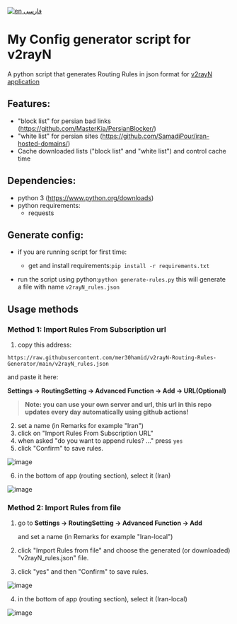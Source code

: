 [![en](https://img.shields.io/badge/lang-fa-red.svg) فارسی](https://github.com/mer30hamid/v2rayN-Routing-Rules-Generator/blob/main/README.fa-IR.md)

# My Config generator script for v2rayN

 A python script that generates Routing Rules in json format for [v2rayN application](https://github.com/2dust/v2rayN)

## Features:
   * "block list" for persian bad links (https://github.com/MasterKia/PersianBlocker/)
   * "white list" for persian sites (https://github.com/SamadiPour/iran-hosted-domains/)
   * Cache downloaded lists ("block list" and "white list") and control cache time

## Dependencies:
  * python 3 (https://www.python.org/downloads)
  * python requirements:
    * requests

## Generate config:

  * if you are running script for first time:
    * get and install requirements:`pip install -r requirements.txt`

  * run the script using python:`python generate-rules.py` this will generate a file with name `v2rayN_rules.json`

## Usage methods

### Method 1: Import Rules From Subscription url

  1. copy this address:
  ```
  https://raw.githubusercontent.com/mer30hamid/v2rayN-Routing-Rules-Generator/main/v2rayN_rules.json
  ```
  and paste it here:
     
  **Settings -> RoutingSetting -> Advanced Function -> Add -> URL(Optional)**
     
  >**Note: you can use your own server and url, this url in this repo updates every day automatically using github actions!**

  2. set a name (in Remarks for example "Iran")
  3. click on "Import Rules From Subscription URL"
  4. when asked "do you want to append rules? ..." press `yes`
  5. click "Confirm" to save rules.
    
  ![image](https://github.com/user-attachments/assets/cbbe22dc-4143-4e04-a161-2351d4eb433a)

  6. in the bottom of app (routing section), select it (Iran)

  ![image](https://github.com/user-attachments/assets/a38613e9-2126-429c-a22e-000a877dcced)


     

### Method 2: Import Rules from file

  1. go to **Settings -> RoutingSetting -> Advanced Function -> Add** 

     and set a name (in Remarks for example "Iran-local")

  2. click "Import Rules from file" and choose the generated (or downloaded) "v2rayN_rules.json" file.

  3. click "yes" and then "Confirm" to save rules.
  
  ![image](https://github.com/user-attachments/assets/69309327-4a4a-440b-a4b0-8c23bd7331bd)
  
  4. in the bottom of app (routing section), select it (Iran-local)

  ![image](https://github.com/user-attachments/assets/a38613e9-2126-429c-a22e-000a877dcced)

